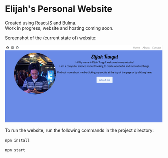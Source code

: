 # Elijah's Personal Website

Created using ReactJS and Bulma.  
Work in progress, website and hosting coming soon.

Screenshot of the (current state of) website:

![Screenshot of the website](./current.png)


To run the website, run the following commands in the project directory:  

<code>npm install</code>  

<code>npm start</code>

